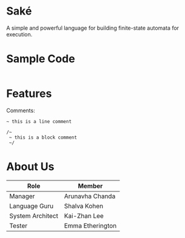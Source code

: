 # Saké

A simple and powerful language for building finite-state automata for execution.

# Sample Code

```

```

# Features

Comments:
```
~ this is a line comment 
```
```
/~ 
 ~ this is a block comment
 ~/
```


# About Us

Role             | Member
---------------- | ----------------
Manager          | Arunavha Chanda
Language Guru    | Shalva Kohen
System Architect | Kai-Zhan Lee
Tester           | Emma Etherington
